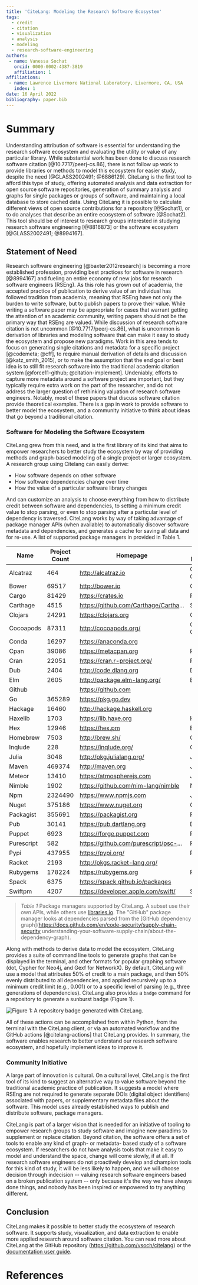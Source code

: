 ```yaml
---
title: 'CiteLang: Modeling the Research Software Ecosystem'
tags:
  - credit
  - citation
  - visualization
  - analysis
  - modeling
  - research-software-engineering
authors:
 - name: Vanessa Sochat
   orcid: 0000-0002-4387-3819
   affiliation: 1
affiliations:
 - name: Lawrence Livermore National Laboratory, Livermore, CA, USA
   index: 1
date: 16 April 2022
bibliography: paper.bib
---
```


# Summary

Understanding attribution of software is essential for understanding the research software ecosystem
and evaluating the utility or value of any particular library. While substantial work has been done
to discuss research software citation [@10.7717/peerj-cs.86], there is not follow up work to provide
libraries or methods to model this ecosystem for easier study, despite the need [@GLASS2002491; @6886129].
CiteLang is the first tool to afford this type of study, offering automated analysis and data extraction for open source
software repositories, generation of summary analysis and graphs for single
packages or groups of software, and maintaining a local database to store cached data.
Using CiteLang it is possible to calculate different views of open source contributions for a
repository [@Sochat1], or to do analyses that describe an entire ecosystem of software [@Sochat2].
This tool should be of interest to research groups interested in studying research software engineering
[@8816873] or the software ecosystem [@GLASS2002491; @8994167].

## Statement of Need

Research software engineering [@baxter2012research] is becoming a more established profession, providing best practices
for software in research [@8994167] and fueling an entire economy of new jobs for research software engineers (RSEng).
As this role has grown out of academia, the accepted practice of publication to derive value of an individual has followed tradition
from academia, meaning that RSEng have not only the burden to write software, but to publish papers to prove their value.
While writing a software paper may be appropriate for cases that warrant getting the attention of an academic
community, writing papers should not be the primary way that RSEng are valued. While discussion of research
software citation is not uncommon [@10.7717/peerj-cs.86], what is uncommon is derivation of libraries and
modeling software that can make it easy to study the ecosystem and propose new paradigms. Work in this area
tends to focus on generating single citations and metadata for a specific project [@codemeta; @cff],
to require manual derivation of details and discussion [@katz_smith_2015], or to make the assumption that
the end goal or best idea is to still fit research software into the traditional
academic citation system [@force11-github; @citation-implement]. Undeniably, efforts to capture more metadata around a software
project are important, but they typically require extra work on the part of the researcher, and
do not address the larger question of rethinking valuation of research software engineers. Notably, most
of these papers that discuss software citation provide theoretical examples. There is a gap in work
to provide software to better model the ecosystem, and a community initiative to think about ideas
that go beyond a traditional citation.


### Software for Modeling the Software Ecosystem

CiteLang grew from this need, and is the first library of its kind that aims to empower researchers
to better study the ecosystem by way of providing methods and graph-based modeling of a single project
or larger ecosystem. A research group using Citelang can easily derive:

- How software depends on other software
- How software dependencies change over time
- How the value of a particular software library changes

And can customize an analysis to choose everything from how to distribute credit between software and dependencies,
to setting a minimum credit value to stop parsing, or even to stop parsing after a particular level of dependency is
traversed. CiteLang works by way of taking advantage of package manager APIs (when available) to automatically
discover software metadata and dependencies, and generates a cache for saving all data and for re-use.
A list of supported package managers in provided in Table 1.

|  Name      | Project Count | Homepage                              | Default Language |
|------------|---------------|---------------------------------------|----------------- |
| Alcatraz   | 464           | http://alcatraz.io                    | Objective-C      |
| Bower      | 69517         | http://bower.io                       | CSS              |
| Cargo      | 81429         | https://crates.io                     | Rust             |
| Carthage   | 4515          | https://github.com/Carthage/Cartha... | Swift            |
| Clojars    | 24291         | https://clojars.org                   | Clojure          |
| Cocoapods  | 87311         | http://cocoapods.org/                 | Objective-C      |
| Conda      | 16297         | https://anaconda.org                  |                  |
| Cpan       | 39086         | https://metacpan.org                  | Perl             |
| Cran       | 22051         | https://cran.r-project.org/           | R                |
| Dub        | 2404          | http://code.dlang.org                 | D                |
| Elm        | 2605          | http://package.elm-lang.org/          | Elm              |
| Github     |               | https://github.com                    |                  |
| Go         | 365289        | https://pkg.go.dev                    |                  |
| Hackage    | 16460         | http://hackage.haskell.org            |                  |
| Haxelib    | 1703          | https://lib.haxe.org                  | Haxe             |
| Hex        | 12946         | https://hex.pm                        | Elixir           |
| Homebrew   | 7503          | http://brew.sh/                       | C                |
| Inqlude    | 228           | https://inqlude.org/                  | C++              |
| Julia      | 3048          | http://pkg.julialang.org/             | Julia            |
| Maven      | 469374        | http://maven.org                      | Java             |
| Meteor     | 13410         | https://atmospherejs.com              | JavaScript       |
| Nimble     | 1902          | https://github.com/nim-lang/nimble    | Nim              |
| Npm        | 2324490       | https://www.npmjs.com                 | JavaScript       |
| Nuget      | 375186        | https://www.nuget.org                 | C#               |
| Packagist  | 355691        | https://packagist.org                 | PHP              |
| Pub        | 30141         | https://pub.dartlang.org              | Dart             |
| Puppet     | 6923          | https://forge.puppet.com              | Puppet           |
| Purescript | 582           | https://github.com/purescript/psc-... | PureScript       |
| Pypi       | 437955        | https://pypi.org/                     | Python           |
| Racket     | 2193          | http://pkgs.racket-lang.org/          |                  |
| Rubygems   | 178224        | https://rubygems.org                  | Ruby             |
| Spack      | 6375          | https://spack.github.io/packages      |                  |
| Swiftpm    | 4207          | https://developer.apple.com/swift/    | Swift            |

> *Table 1* Package managers supported by CiteLang. A subset use their own APIs, while others use [libraries.io](https://libraries.io). The "GitHub" package manager looks at dependencies parsed from the [GitHub dependency graph](https://docs.github.com/en/code-security/supply-chain-security understanding-your-software-supply-chain/about-the-dependency-graph).

Along with methods to derive data to model the ecosystem, CiteLang provides a suite of command line
tools to generate graphs that can be displayed in the terminal, and other formats
for popular graphing software (dot, Cypher for Neo4j, and Gexf for NetworkX). By default,
CiteLang will use a model that attributes 50% of credit to a main package, and then 50% evenly distributed
to all dependencies, and applied recursively up to a minimum credit limit (e.g., 0.001) or to a specific
level of parsing (e.g., three generations of dependencies). CiteLang also provides a `badge` command for a repository to generate a sunburst badge (Figure 1).

![Figure 1: A repository badge generated with CiteLang.](pypi-citelang.png)

All of these actions can be accomplished from within Python, from the terminal with the CiteLang client, or
via an automated workflow and the GitHub actions [@citelang-actions] that CiteLang provides.
In summary, the software enables research to better understand our research software ecosystem,
and hopefully implement ideas to improve it.


### Community Initiative

A large part of innovation is cultural. On a cultural level, CiteLang is the first tool of its kind to
suggest an alternative way to value software beyond the traditional academic practice of publication.
It suggests a model where RSEng are not required to generate separate DOIs (digital object identifiers)
associated with papers, or supplementary metadata files about the software. This model uses already
established ways to publish and distribute software, package managers.

CiteLang is part of a larger vision that is needed for an initiative of tooling to empower research groups to study software
and imagine new paradims to supplement or replace citation. Beyond citation, the software offers a set of
tools to enable any kind of graph- or metadata- based study of a software ecosystem.
If researchers do not have analysis tools that make it easy to model and understand the space, change will come slowly, if at all.
If research software engineers do not proactively develop and champion tools for this kind of study, it will
be less likely to happen, and we will choose decision through indecision -- valuing research software
engineers based on a broken publication system -- only because it's the way we have always done things,
and nobody has been inspired or empowered to try anything different.

## Conclusion

CiteLang makes it possible to better study the ecosystem of research software. It supports study, visualization,
and data extraction to enable more applied research around software citation.
You can read more about CiteLang at the GitHub repository (https://github.com/vsoch/citelang) or
the [documentation user guide](https://vsoch.github.io/citelang/getting_started/user-guide.html).

# References

